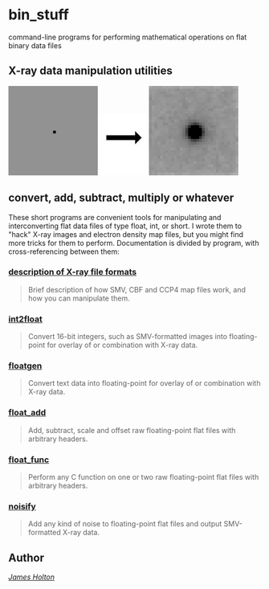 # bin_stuff

command-line programs for performing mathematical operations on flat binary data files

## X-ray data manipulation utilities

![](docs/noisifyme_tmb.gif) ![](docs/arrow.jpg) ![](docs/noisified_tmb.gif)

## convert, add, subtract, multiply or whatever

These short programs are convenient tools for manipulating and interconverting flat data files
of type float, int, or short. I wrote them to "hack" X-ray images and electron density map files,
but you might find more tricks for them to perform.  Documentation is divided by program, with cross-referencing between them:

### [description of X-ray file formats](docs/xray_formats.md)

> Brief description of how SMV, CBF and CCP4 map files work, and how you can manipulate them.

### [int2float](docs/int2float.md)

> Convert 16-bit integers, such as SMV-formatted images into floating-point for overlay of or combination with X-ray data.

### [floatgen](docs/floatgen.md)

> Convert text data into floating-point for overlay of or combination with X-ray data.

### [float_add](docs/float_add.md)

> Add, subtract, scale and offset raw floating-point flat files with arbitrary headers.

### [float_func](docs/float_func.md)

> Perform any C function on one or two raw floating-point flat files with arbitrary headers.

### [noisify](docs/noisify.md)

> Add any kind of noise to floating-point flat files and output SMV-formatted X-ray data.



## Author
<ADDRESS><A HREF="mailto:JMHolton@lbl.gov">James Holton <JMHolton@lbl.gov> </A></ADDRESS>
